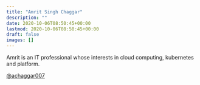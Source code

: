 ```yaml
---
title: "Amrit Singh Chaggar"
description: ""
date: 2020-10-06T08:50:45+00:00
lastmod: 2020-10-06T08:50:45+00:00
draft: false
images: []
---
```


Amrit is an IT professional whose interests in cloud computing, kubernetes and platform. 


[@achaggar007](https://twitter.com/achaggar007)